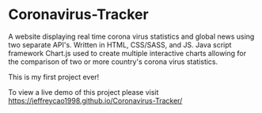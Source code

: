# Coronavirus-Tracker
A website displaying real time corona virus statistics and global news using two separate API's. Written in HTML, CSS/SASS, and JS. Java script framework Chart.js used to create multiple interactive charts allowing for the comparison of two or more country's corona virus statistics.

This is my first project ever!

To view a live demo of this project please visit https://jeffreycao1998.github.io/Coronavirus-Tracker/
